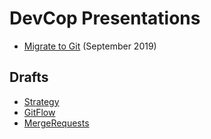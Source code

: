 # DevCop Presentations

* [Migrate to Git](https://esdc-devcop.github.io/presentations/migrate-to-git.html) (September 2019)

## Drafts

* [Strategy](https://esdc-devcop.github.io/presentations/strategy.html)
* [GitFlow](https://esdc-devcop.github.io/presentations/gitflow.html)
* [MergeRequests](https://esdc-devcop.github.io/presentations/mergerequest.html)
